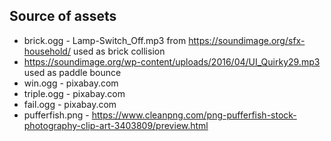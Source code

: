 ## Source of assets

- brick.ogg - Lamp-Switch_Off.mp3 from https://soundimage.org/sfx-household/ used as brick collision
- https://soundimage.org/wp-content/uploads/2016/04/UI_Quirky29.mp3 used as paddle bounce
- win.ogg - pixabay.com 
- triple.ogg - pixabay.com
- fail.ogg - pixabay.com
- pufferfish.png - https://www.cleanpng.com/png-pufferfish-stock-photography-clip-art-3403809/preview.html


